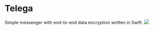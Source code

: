 # Telega
Simple messenger with end-to-end data encryption written in Swift.
![](A_little_conversation.gif)
